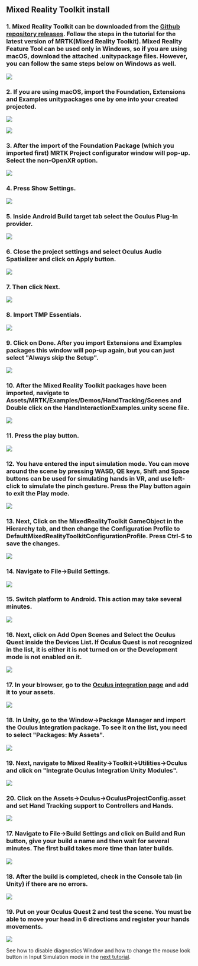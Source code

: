 ## Mixed Reality Toolkit install

### 1. Mixed Reality Toolkit can be downloaded from the [Github repository releases](https://github.com/microsoft/MixedRealityToolkit-Unity/releases). Follow the steps in the tutorial for the latest version of MRTK(Mixed Reality Toolkit). Mixed Reality Feature Tool can be used only in Windows, so if you are using macOS, download the attached .unitypackage files. However, you can follow the same steps below on Windows as well.
![](https://github.com/FedorIvachev/IoThingsLab-ReadmeFiles/blob/master/Tutorials/NUIX-Setup-Pictures/MRTK-Setup-1.png)

### 2. If you are using macOS, import the Foundation, Extensions and Examples unitypackages one by one into your created projected.
![](https://github.com/FedorIvachev/IoThingsLab-ReadmeFiles/blob/master/Tutorials/NUIX-Setup-Pictures/MRTK-Setup-2.png)

![](https://github.com/FedorIvachev/IoThingsLab-ReadmeFiles/blob/master/Tutorials/NUIX-Setup-Pictures/MRTK-Setup-3.png)

### 3. After the import of the Foundation Package (which you imported first) MRTK Project configurator window will pop-up. Select the non-OpenXR option.
![](https://github.com/FedorIvachev/IoThingsLab-ReadmeFiles/blob/master/Tutorials/NUIX-Setup-Pictures/MRTK-Setup-4.png)

### 4. Press Show Settings.
![](https://github.com/FedorIvachev/IoThingsLab-ReadmeFiles/blob/master/Tutorials/NUIX-Setup-Pictures/MRTK-Setup-5.png)

### 5. Inside Android Build target tab select the Oculus Plug-In provider.
![](https://github.com/FedorIvachev/IoThingsLab-ReadmeFiles/blob/master/Tutorials/NUIX-Setup-Pictures/MRTK-Setup-6.png)

### 6. Close the project settings and select Oculus Audio Spatializer and click on Apply button.
![](https://github.com/FedorIvachev/IoThingsLab-ReadmeFiles/blob/master/Tutorials/NUIX-Setup-Pictures/MRTK-Setup-7.png)

### 7. Then click Next.
![](https://github.com/FedorIvachev/IoThingsLab-ReadmeFiles/blob/master/Tutorials/NUIX-Setup-Pictures/MRTK-Setup-8.png)

### 8. Import TMP Essentials.
![](https://github.com/FedorIvachev/IoThingsLab-ReadmeFiles/blob/master/Tutorials/NUIX-Setup-Pictures/MRTK-Setup-9.png)

### 9. Click on Done. After you import Extensions and Examples packages this window will pop-up again, but you can just select "Always skip the Setup".
![](https://github.com/FedorIvachev/IoThingsLab-ReadmeFiles/blob/master/Tutorials/NUIX-Setup-Pictures/MRTK-Setup-10.png)

### 10. After the Mixed Reality Toolkit packages have been imported, navigate to Assets/MRTK/Examples/Demos/HandTracking/Scenes and Double click on the HandInteractionExamples.unity scene file.
![](https://github.com/FedorIvachev/IoThingsLab-ReadmeFiles/blob/master/Tutorials/NUIX-Setup-Pictures/MRTK-Setup-11.png)

### 11. Press the play button. 
![](https://github.com/FedorIvachev/IoThingsLab-ReadmeFiles/blob/master/Tutorials/NUIX-Setup-Pictures/MRTK-Setup-12.png)

### 12. You have entered the input simulation mode. You can move around the scene by pressing WASD, QE keys, Shift and Space buttons can be used for simulating hands in VR, and use left-click to simulate the pinch gesture. Press the Play button again to exit the Play mode.
![](https://github.com/FedorIvachev/IoThingsLab-ReadmeFiles/blob/master/Tutorials/NUIX-Setup-Pictures/MRTK-Setup-13.png)

### 13. Next, Click on the MixedRealityToolkit GameObject in the Hierarchy tab, and then change the Configuration Profile to DefaultMixedRealityToolkitConfigurationProfile. Press Ctrl-S to save the changes.
![](https://github.com/FedorIvachev/IoThingsLab-ReadmeFiles/blob/master/Tutorials/NUIX-Setup-Pictures/MRTK-Setup-13-1.png)

### 14. Navigate to File->Build Settings.
![](https://github.com/FedorIvachev/IoThingsLab-ReadmeFiles/blob/master/Tutorials/NUIX-Setup-Pictures/MRTK-Setup-14.png)

### 15. Switch platform to Android. This action may take several minutes.
![](https://github.com/FedorIvachev/IoThingsLab-ReadmeFiles/blob/master/Tutorials/NUIX-Setup-Pictures/MRTK-Setup-15.png)

### 16. Next, click on Add Open Scenes and Select the Oculus Quest inside the Devices List. If Oculus Quest is not recognized in the list, it is either it is not turned on or the Development mode is not enabled on it.
![](https://github.com/FedorIvachev/IoThingsLab-ReadmeFiles/blob/master/Tutorials/NUIX-Setup-Pictures/MRTK-Setup-16.png)

### 17. In your blrowser, go to the [Oculus integration page](https://assetstore.unity.com/packages/tools/integration/oculus-integration-82022) and add it to your assets.
![](https://github.com/FedorIvachev/IoThingsLab-ReadmeFiles/blob/master/Tutorials/NUIX-Setup-Pictures/MRTK-Setup-16-1.png)

### 18. In Unity, go to the Window->Package Manager and import the Oculus Integration package. To see it on the list, you need to select "Packages: My Assets".
![](https://github.com/FedorIvachev/IoThingsLab-ReadmeFiles/blob/master/Tutorials/NUIX-Setup-Pictures/MRTK-Setup-16-2.png)

### 19. Next, navigate to Mixed Reality->Toolkit->Utilities->Oculus and click on "Integrate Oculus Integration Unity Modules".
![](https://github.com/FedorIvachev/IoThingsLab-ReadmeFiles/blob/master/Tutorials/NUIX-Setup-Pictures/MRTK-Setup-16-3.png)

### 20. Click on the Assets->Oculus->OculusProjectConfig.asset and set Hand Tracking support to Controllers and Hands.
![](https://github.com/FedorIvachev/IoThingsLab-ReadmeFiles/blob/master/Tutorials/NUIX-Setup-Pictures/MRTK-Setup-16-4.png)

### 17. Navigate to File->Build Settings and click on Build and Run button, give your build a name and then wait for several minutes. The first build takes more time than later builds. 
![](https://github.com/FedorIvachev/IoThingsLab-ReadmeFiles/blob/master/Tutorials/NUIX-Setup-Pictures/MRTK-Setup-17.png)

### 18. After the build is completed, check in the Console tab (in Unity) if there are no errors.
![](https://github.com/FedorIvachev/IoThingsLab-ReadmeFiles/blob/master/Tutorials/NUIX-Setup-Pictures/MRTK-Setup-18.png)

### 19. Put on your Oculus Quest 2 and test the scene. You must be able to move your head in 6 directions and register your hands movements.
![](https://github.com/FedorIvachev/IoThingsLab-ReadmeFiles/blob/master/Tutorials/NUIX-Setup-Pictures/MRTK-Oculus-1.png)

See how to disable diagnostics Window and how to change the mouse look button in Input Simulation mode in the [next tutorial](https://github.com/FedorIvachev/IoThingsLab-ReadmeFiles/blob/master/Tutorials/ToolkitConfigutationProfileSetup.md).
